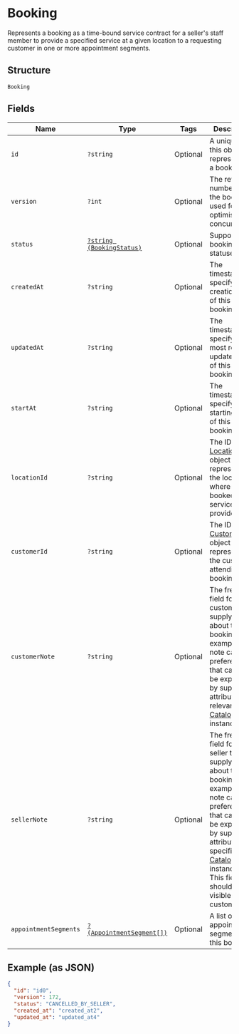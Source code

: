 
# Booking

Represents a booking as a time-bound service contract for a seller's staff member to provide a specified service
at a given location to a requesting customer in one or more appointment segments.

## Structure

`Booking`

## Fields

| Name | Type | Tags | Description | Getter | Setter |
|  --- | --- | --- | --- | --- | --- |
| `id` | `?string` | Optional | A unique ID of this object representing a booking. | getId(): ?string | setId(?string id): void |
| `version` | `?int` | Optional | The revision number for the booking used for optimistic concurrency. | getVersion(): ?int | setVersion(?int version): void |
| `status` | [`?string (BookingStatus)`](/doc/models/booking-status.md) | Optional | Supported booking statuses. | getStatus(): ?string | setStatus(?string status): void |
| `createdAt` | `?string` | Optional | The timestamp specifying the creation time of this booking. | getCreatedAt(): ?string | setCreatedAt(?string createdAt): void |
| `updatedAt` | `?string` | Optional | The timestamp specifying the most recent update time of this booking. | getUpdatedAt(): ?string | setUpdatedAt(?string updatedAt): void |
| `startAt` | `?string` | Optional | The timestamp specifying the starting time of this booking. | getStartAt(): ?string | setStartAt(?string startAt): void |
| `locationId` | `?string` | Optional | The ID of the [Location](#type-location) object representing the location where the booked service is provided. | getLocationId(): ?string | setLocationId(?string locationId): void |
| `customerId` | `?string` | Optional | The ID of the [Customer](#type-Customer) object representing the customer attending this booking | getCustomerId(): ?string | setCustomerId(?string customerId): void |
| `customerNote` | `?string` | Optional | The free-text field for the customer to supply notes about the booking. For example, the note can be preferences that cannot be expressed by supported attributes of a relevant [CatalogObject](#type-CatalogObject) instance. | getCustomerNote(): ?string | setCustomerNote(?string customerNote): void |
| `sellerNote` | `?string` | Optional | The free-text field for the seller to supply notes about the booking. For example, the note can be preferences that cannot be expressed by supported attributes of a specific [CatalogObject](#type-CatalogObject) instance.<br>This field should not be visible to customers. | getSellerNote(): ?string | setSellerNote(?string sellerNote): void |
| `appointmentSegments` | [`?(AppointmentSegment[])`](/doc/models/appointment-segment.md) | Optional | A list of appointment segments for this booking. | getAppointmentSegments(): ?array | setAppointmentSegments(?array appointmentSegments): void |

## Example (as JSON)

```json
{
  "id": "id0",
  "version": 172,
  "status": "CANCELLED_BY_SELLER",
  "created_at": "created_at2",
  "updated_at": "updated_at4"
}
```

